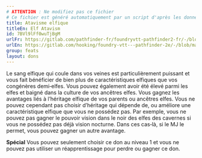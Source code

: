 ```yaml
---
# ATTENTION : Ne modifiez pas ce fichier
# Ce fichier est généré automatiquement par un script d'après les données du module Foundry VTT officiel et de sa traduction
title: Atavisme elfique
titleEn: Elf Atavism
id: 7BVl9lFf0wuTjBgM
urlFr: https://gitlab.com/pathfinder-fr/foundryvtt-pathfinder2-fr/-/blob/master/data/feats/7BVl9lFf0wuTjBgM.htm
urlEn: https://gitlab.com/hooking/foundry-vtt---pathfinder-2e/-/blob/master/packs/data/feats.db/elf-atavism.json
group: feats
layout: dons
---
```

Le sang elfique qui coule dans vos veines est particulièrement puissant et vous fait bénéficier de bien plus de caractéristiques elfiques que vos congénères demi‑elfes. Vous pouvez également avoir été élevé parmi les elfes et baigné dans la culture de vos ancêtres elfes. Vous gagnez les avantages liés à l’héritage elfique de vos parents ou ancêtres elfes. Vous ne pouvez cependant pas choisir d’héritage qui dépende de, ou améliore une caractéristique elfique que vous ne possédez pas. Par exemple, vous ne pouvez pas gagner le pouvoir vision dans le noir des elfes des cavernes si vous ne possédez pas déjà vision nocturne. Dans ces cas‑là, si le MJ le permet, vous pouvez gagner un autre avantage.

**Spécial** Vous pouvez seulement choisir ce don au niveau 1 et vous ne pouvez pas utiliser un réapprentissage pour perdre ou gagner ce don.


